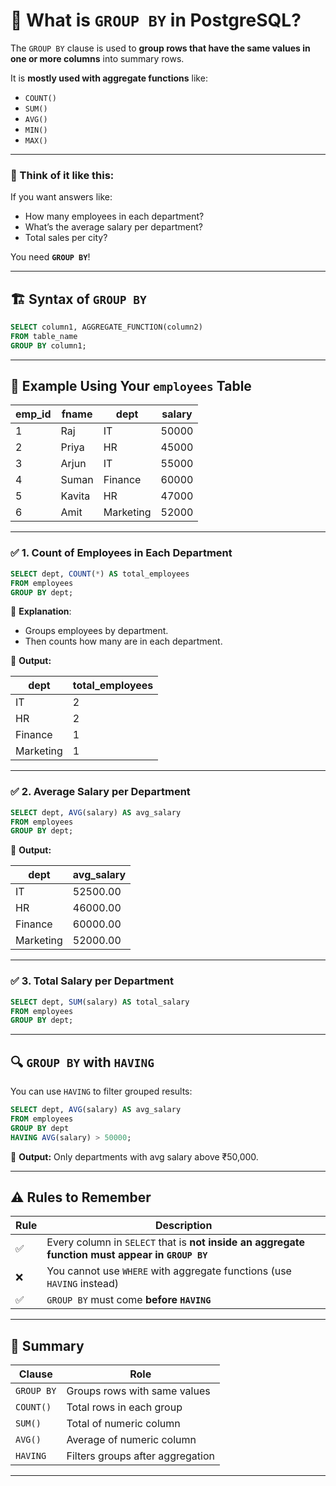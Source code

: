 
# 📘 What is `GROUP BY` in PostgreSQL?

The `GROUP BY` clause is used to **group rows that have the same values in one or more columns** into summary rows.

It is **mostly used with aggregate functions** like:

* `COUNT()`
* `SUM()`
* `AVG()`
* `MIN()`
* `MAX()`

---

### 🧠 Think of it like this:

If you want answers like:

* How many employees in each department?
* What’s the average salary per department?
* Total sales per city?

You need **`GROUP BY`**!

---

## 🏗️ Syntax of `GROUP BY`

```sql
SELECT column1, AGGREGATE_FUNCTION(column2)
FROM table_name
GROUP BY column1;
```

---

## 🧪 Example Using Your `employees` Table

| emp\_id | fname  | dept      | salary |
| ------- | ------ | --------- | ------ |
| 1       | Raj    | IT        | 50000  |
| 2       | Priya  | HR        | 45000  |
| 3       | Arjun  | IT        | 55000  |
| 4       | Suman  | Finance   | 60000  |
| 5       | Kavita | HR        | 47000  |
| 6       | Amit   | Marketing | 52000  |

---

### ✅ 1. Count of Employees in Each Department

```sql
SELECT dept, COUNT(*) AS total_employees
FROM employees
GROUP BY dept;
```

📌 **Explanation**:

* Groups employees by department.
* Then counts how many are in each department.

🧾 **Output:**

| dept      | total\_employees |
| --------- | ---------------- |
| IT        | 2                |
| HR        | 2                |
| Finance   | 1                |
| Marketing | 1                |

---

### ✅ 2. Average Salary per Department

```sql
SELECT dept, AVG(salary) AS avg_salary
FROM employees
GROUP BY dept;
```

🧾 **Output:**

| dept      | avg\_salary |
| --------- | ----------- |
| IT        | 52500.00    |
| HR        | 46000.00    |
| Finance   | 60000.00    |
| Marketing | 52000.00    |

---

### ✅ 3. Total Salary per Department

```sql
SELECT dept, SUM(salary) AS total_salary
FROM employees
GROUP BY dept;
```

---

## 🔍 `GROUP BY` with `HAVING`

You can use `HAVING` to filter grouped results:

```sql
SELECT dept, AVG(salary) AS avg_salary
FROM employees
GROUP BY dept
HAVING AVG(salary) > 50000;
```

🧾 **Output:** Only departments with avg salary above ₹50,000.

---

## ⚠️ Rules to Remember

| Rule | Description                                                                                     |
| ---- | ----------------------------------------------------------------------------------------------- |
| ✅    | Every column in `SELECT` that is **not inside an aggregate function must appear in `GROUP BY`** |
| ❌    | You cannot use `WHERE` with aggregate functions (use `HAVING` instead)                          |
| ✅    | `GROUP BY` must come **before `HAVING`**                                                        |

---

## 🎯 Summary

| Clause     | Role                             |
| ---------- | -------------------------------- |
| `GROUP BY` | Groups rows with same values     |
| `COUNT()`  | Total rows in each group         |
| `SUM()`    | Total of numeric column          |
| `AVG()`    | Average of numeric column        |
| `HAVING`   | Filters groups after aggregation |

---
